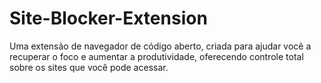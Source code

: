 # Site-Blocker-Extension
Uma extensão de navegador de código aberto, criada para ajudar você a recuperar o foco e aumentar a produtividade, oferecendo controle total sobre os sites que você pode acessar.
